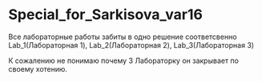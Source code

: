 # Special_for_Sarkisova_var16
Все лабораторные работы забиты в одно решение соответсвенно Lab_1(Лабораторная 1), Lab_2(Лабораторная 2), Lab_3(Лабораторная 3)

К сожалению не понимаю почему 3 Лабораторку он закрывает по своему хотению.
